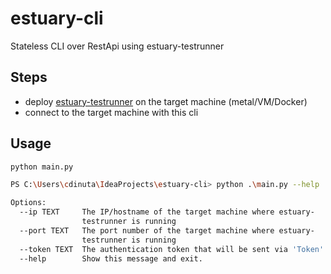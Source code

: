 # estuary-cli
Stateless CLI over RestApi using estuary-testrunner

## Steps
- deploy [estuary-testrunner](https://github.com/dinuta/estuary-testrunner)  on the target machine (metal/VM/Docker)
- connect to the target machine with this cli

## Usage
```bash
python main.py 

PS C:\Users\cdinuta\IdeaProjects\estuary-cli> python .\main.py --help                                                                                                                                                     Usage: main.py [OPTIONS]

Options:
  --ip TEXT     The IP/hostname of the target machine where estuary-
                testrunner is running
  --port TEXT   The port number of the target machine where estuary-
                testrunner is running
  --token TEXT  The authentication token that will be sent via 'Token' header
  --help        Show this message and exit.
```


